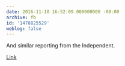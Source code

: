 ```yaml
---
date: 2016-11-10 16:52:09.000000000 -08:00
archive: fb
id: '1478825529'
weblog: false
---
```


And similar reporting from the Independent. 

[Link](http://www.independent.co.uk/news/world/americas/us-elections/donald-trump-president-supporters-attack-muslims-hijab-hispanics-lgbt-hate-crime-wave-us-election-a7410166.html)
